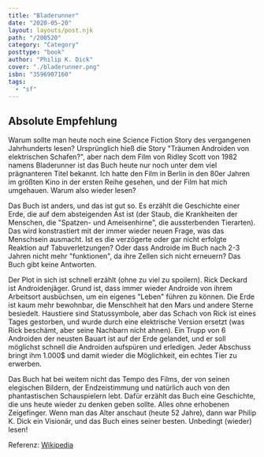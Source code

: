 ```yaml
---
title: "Bladerunner"
date: "2020-05-20"
layout: layouts/post.njk
path: "/200520"
category: "Category"
posttype: "book"
author: "Philip K. Dick"
cover: "./bladerunner.png"
isbn: "3596907160"
tags:
  - "sf"
---
```

## Absolute Empfehlung

Warum sollte man heute noch eine Science Fiction Story des vergangenen Jahrhunderts lesen? Ursprünglich hieß die Story "Träumen Androiden von elektrischen Schafen?", aber nach dem Film von Ridley Scott von 1982 namens Bladerunner ist das Buch heute nur noch unter dem viel prägnanteren Titel bekannt. Ich hatte den Film in Berlin in den 80er Jahren im größten Kino in der ersten Reihe gesehen, und der Film hat mich umgehauen. Warum also wieder lesen?

Das Buch ist anders, und das ist gut so. Es erzählt die Geschichte einer Erde, die auf dem absteigenden Ast ist (der Staub, die Krankheiten der Menschen, die "Spatzen- und Ameisenhirne", die aussterbenden Tierarten). Das wird konstrastiert mit der immer wieder neuen Frage, was das Menschsein ausmacht. Ist es die verzögerte oder gar nicht erfolgte Reaktion auf Tabuverletzungen? Oder dass Androide im Buch nach 2-3 Jahren nicht mehr "funktionen", da ihre Zellen sich nicht erneuern? Das Buch gibt keine Antworten.

Der Plot in sich ist schnell erzählt (ohne zu viel zu spoilern). Rick Deckard ist Androidenjäger. Grund ist, dass immer wieder Androide von ihrem Arbeitsort ausbüchsen, um ein eigenes "Leben" führen zu können. Die Erde ist kaum mehr bewohnbar, die Menschheit hat den Mars und andere Sterne besiedelt. Haustiere sind Statussymbole, aber das Schach von Rick ist eines Tages gestorben, und wurde durch eine elektrische Version ersetzt (was Rick beschämt, aber seine Nachbarn nicht ahnen). Ein Trupp von 6 Androiden der neusten Bauart ist auf der Erde gelandet, und er soll möglichst schnell die Androiden aufspüren und erledigen. Jeder Abschuss bringt ihm 1.000$ und damit wieder die Möglichkeit, ein echtes Tier zu erwerben.

Das Buch hat bei weitem nicht das Tempo des Films, der von seinen elegischen Bildern, der Endzeistimmung und natürlich auch von den phantastischen Schauspielern lebt. Dafür erzählt das Buch eine Geschichte, die uns heute wieder zu denken geben sollte. Alles ohne erhobenen Zeigefinger. Wenn man das Alter anschaut (heute 52 Jahre), dann war Philip K. Dick ein Visionär, und das Buch eines seiner besten. Unbedingt (wieder) lesen!

Referenz: [Wikipedia](https://de.wikipedia.org/wiki/Tr%C3%A4umen_Androiden_von_elektrischen_Schafen%3F)
